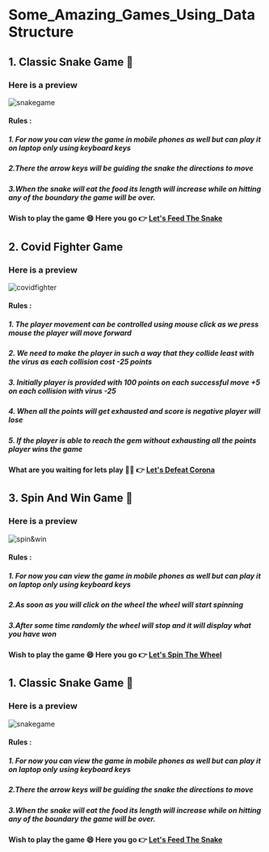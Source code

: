 # Some_Amazing_Games_Using_DataStructure

## 1. Classic Snake Game :snake:

### Here is a preview

![snakegame](https://user-images.githubusercontent.com/55852502/105125105-9fdba900-5b01-11eb-9192-1d7ad23f525f.gif)

#### Rules :
##### 1. For now you can view the game in mobile phones as well but can play it on  laptop only using keyboard keys
##### 2.There the arrow keys will be guiding the snake the directions to move 
##### 3.When the snake will eat the food its length will increase while on hitting any of the boundary the game will be over.

#### Wish to play the game :smile: Here you go :point_right: [Let's Feed The Snake](https://classicsnakegame.netlify.app/)

## 2. Covid Fighter Game

### Here is a preview

![covidfighter](https://user-images.githubusercontent.com/55852502/105162326-7a1dc680-5b38-11eb-8afa-216d53f5592b.gif)

#### Rules :
##### 1. The player movement can be controlled using mouse click as we press mouse the player will move forward
##### 2. We need to make the player in such a way that they collide least with the virus as each collision cost -25 points
##### 3. Initially player is provided with 100 points on each successful move +5 on each collision with virus -25
##### 4. When all the points will get exhausted and score is negative player will lose 
##### 5. If the player is able to reach the gem without exhausting all the points player wins the game 

#### What are you waiting for lets play :superhero_woman: :point_right: [Let's Defeat Corona](https://covid-fightergame.netlify.app/)

## 3. Spin And Win Game :wheel:

### Here is a preview

![spin&win](https://user-images.githubusercontent.com/55852502/105125105-9fdba900-5b01-11eb-9192-1d7ad23f525f.gif)

#### Rules :
##### 1. For now you can view the game in mobile phones as well but can play it on  laptop only using keyboard keys
##### 2.As soon as you will click on the wheel the wheel will start spinning
##### 3.After some time randomly the wheel will stop and it will display what you have won

#### Wish to play the game :smile: Here you go :point_right: [Let's Spin The Wheel](https://classicsnakegame.netlify.app/)

## 1. Classic Snake Game :snake:

### Here is a preview

![snakegame](https://user-images.githubusercontent.com/55852502/105125105-9fdba900-5b01-11eb-9192-1d7ad23f525f.gif)

#### Rules :
##### 1. For now you can view the game in mobile phones as well but can play it on  laptop only using keyboard keys
##### 2.There the arrow keys will be guiding the snake the directions to move 
##### 3.When the snake will eat the food its length will increase while on hitting any of the boundary the game will be over.

#### Wish to play the game :smile: Here you go :point_right: [Let's Feed The Snake](https://classicsnakegame.netlify.app/)
